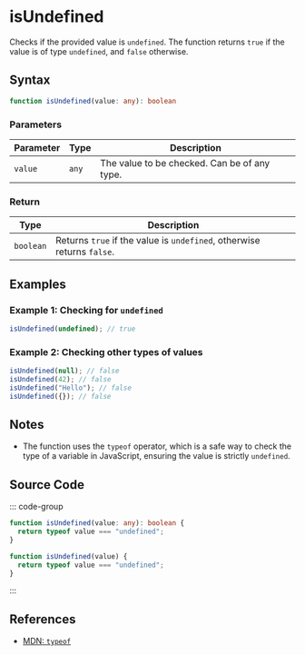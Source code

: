 # isUndefined  
Checks if the provided value is `undefined`. The function returns `true` if the value is of type `undefined`, and `false` otherwise.

## Syntax
```typescript
function isUndefined(value: any): boolean
```

### Parameters

| Parameter | Type      | Description                               |
|-----------|-----------|-----------------------------------------|
| `value`   | `any`     | The value to be checked. Can be of any type. |

### Return

| Type     | Description                                  |
|----------|--------------------------------------------|
| `boolean`| Returns `true` if the value is `undefined`, otherwise returns `false`. |

## Examples

### Example 1: Checking for `undefined`
```typescript
isUndefined(undefined); // true
```

### Example 2: Checking other types of values
```typescript
isUndefined(null); // false
isUndefined(42); // false
isUndefined("Hello"); // false
isUndefined({}); // false
```

## Notes
- The function uses the `typeof` operator, which is a safe way to check the type of a variable in JavaScript, ensuring the value is strictly `undefined`.

## Source Code
::: code-group

```typescript
function isUndefined(value: any): boolean {
  return typeof value === "undefined";
}
```

```javascript
function isUndefined(value) {
  return typeof value === "undefined";
}
```
:::

## References
- [MDN: `typeof`](https://developer.mozilla.org/en-US/docs/Web/JavaScript/Reference/Operators/typeof)